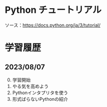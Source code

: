 # Python チュートリアル
ソース：https://docs.python.org/ja/3/tutorial/

# 学習履歴
## 2023/08/07
0. 学習開始
1. やる気を高めよう
2. Pythonインタプリタを使う
3. 形式ばらないPythonの紹介 
